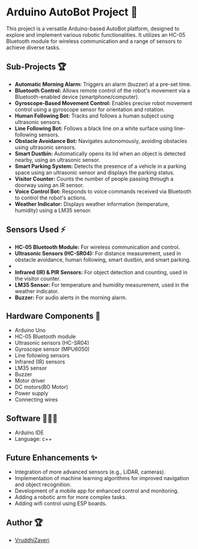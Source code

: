 # Arduino AutoBot Project 🤖

This project is a versatile Arduino-based AutoBot platform, designed to explore and implement various robotic functionalities. It utilizes an HC-05 Bluetooth module for wireless communication and a range of sensors to achieve diverse tasks.

## Sub-Projects 🏆

* **Automatic Morning Alarm:** Triggers an alarm (buzzer) at a pre-set time.
* **Bluetooth Control:** Allows remote control of the robot's movement via a Bluetooth-enabled device (smartphone/computer).
* **Gyroscope-Based Movement Control:** Enables precise robot movement control using a gyroscope sensor for orientation and rotation.
* **Human Following Bot:** Tracks and follows a human subject using ultrasonic sensors.
* **Line Following Bot:** Follows a black line on a white surface using line-following sensors.
* **Obstacle Avoidance Bot:** Navigates autonomously, avoiding obstacles using ultrasonic sensors.
* **Smart Dustbin:** Automatically opens its lid when an object is detected nearby, using an ultrasonic sensor.
* **Smart Parking System:** Detects the presence of a vehicle in a parking space using an ultrasonic sensor and displays the parking status.
* **Visitor Counter:** Counts the number of people passing through a doorway using an IR sensor.
* **Voice Control Bot:** Responds to voice commands received via Bluetooth to control the robot's actions.
* **Weather Indicator:** Displays weather information (temperature, humidity) using a LM35 sensor.

## Sensors Used ⚡

* **HC-05 Bluetooth Module:** For wireless communication and control.
* **Ultrasonic Sensors (HC-SR04):** For distance measurement, used in obstacle avoidance, human following, smart dustbin, and smart parking.
* 
* **Infrared (IR) & PIR Sensors:** For object detection and counting, used in the visitor counter.
* **LM35 Sensor:** For temperature and humidity measurement, used in the weather indicator.
* **Buzzer:** For audio alerts in the morning alarm.

## Hardware Components 🪫

* Arduino Uno 
* HC-05 Bluetooth module
* Ultrasonic sensors (HC-SR04)
* Gyroscope sensor (MPU6050)
* Line following sensors
* Infrared (IR) sensors
* LM35 sensor
* Buzzer
* Motor driver 
* DC motors(BO Motor)
* Power supply
* Connecting wires

## Software 👩🏻‍💻

* Arduino IDE
* Language: c++

## Future Enhancements ✨

* Integration of more advanced sensors (e.g., LiDAR, cameras).
* Implementation of machine learning algorithms for improved navigation and object recognition.
* Development of a mobile app for enhanced control and monitoring.
* Adding a robotic arm for more complex tasks.
* Adding wifi control using ESP boards.

## Author 🏆

* [VruddhiZaveri](https://github.com/vruddhiZaveri)
